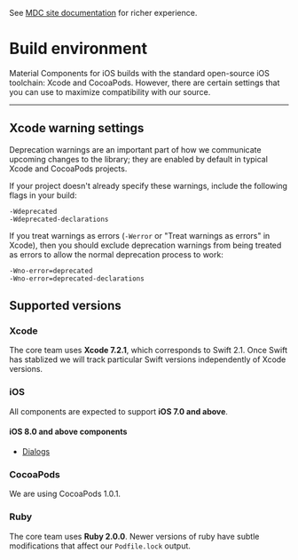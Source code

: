 <!--{% if site.link_to_site == "true" %}-->
See <a href="https://material-ext.appspot.com/mdc-ios-preview/howto/build-env/">MDC site documentation</a> for richer experience.
<!--{% else %}See <a href="https://github.com/material-components/material-components-ios/tree/develop/howto/build-env">GitHub</a> for README documentation.{% endif %}-->

# Build environment

Material Components for iOS builds with the standard open-source iOS toolchain:
Xcode and CocoaPods. However, there are certain settings that you can use to
maximize compatibility with our source.

- - -

## Xcode warning settings

Deprecation warnings are an important part of how we communicate upcoming
changes to the library; they are enabled by default in typical Xcode and
CocoaPods projects.

If your project doesn't already specify these warnings, include the following
flags in your build:

    -Wdeprecated
    -Wdeprecated-declarations

If you treat warnings as errors (`-Werror` or "Treat warnings as errors" in
Xcode), then you should exclude deprecation warnings from being treated as
errors to allow the normal deprecation process to work:

    -Wno-error=deprecated
    -Wno-error=deprecated-declarations

## Supported versions

### Xcode

The core team uses **Xcode 7.2.1**, which corresponds to Swift 2.1. Once Swift
has stablized we will track particular Swift versions independently of Xcode
versions.

### iOS

All components are expected to support **iOS 7.0 and above**.

#### iOS 8.0 and above components

* [Dialogs](https://github.com/material-components/material-components-ios/tree/develop/components/Dialogs)

### CocoaPods

We are using CocoaPods 1.0.1.

### Ruby

The core team uses **Ruby 2.0.0**. Newer versions of ruby have subtle modifications that affect our
`Podfile.lock` output.
